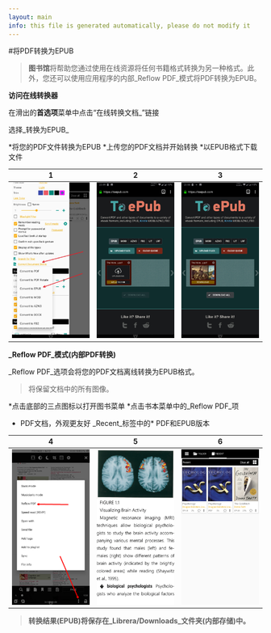 ```yaml
---
layout: main
info: this file is generated automatically, please do not modify it
---
```


#将PDF转换为EPUB

> **图书馆**将帮助您通过使用在线资源将任何书籍格式转换为另一种格式。此外，您还可以使用应用程序的内部_Reflow PDF_模式将PDF转换为EPUB。

**访问在线转换器**

在滑出的**首选项**菜单中点击“在线转换文档_”链接

选择_转换为EPUB_

*将您的PDF文件转换为EPUB
*上传您的PDF文档并开始转换
*以EPUB格式下载文件

|1|2|3|
|-|-|-|
|![](1.png)|![](2.png)|![](3.png)|

**_Reflow PDF_模式(内部PDF转换)**

_Reflow PDF_选项会将您的PDF文档离线转换为EPUB格式。
>将保留文档中的所有图像。

*点击底部的三点图标以打开图书菜单
*点击书本菜单中的_Reflow PDF_项
* PDF文档，外观更友好
_Recent_标签中的* PDF和EPUB版本

|4|5|6|
|-|-|-|
|![](4.png)|![](5.png)|![](6.png)|
> **转换结果(EPUB)将保存在_Librera/Downloads_文件夹(内部存储)中。**
